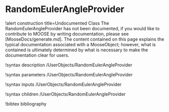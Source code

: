 <!-- MOOSE Documentation Stub: Remove this when content is added. -->

# RandomEulerAngleProvider

!alert construction title=Undocumented Class
The RandomEulerAngleProvider has not been documented, if you would like to contribute to MOOSE by
writing documentation, please see [MooseDocs/generate.md]. The content contained on this page explains
the typical documentation associated with a MooseObject; however, what is contained is ultimately
determined by what is necessary to make the documentation clear for users.

!syntax description /UserObjects/RandomEulerAngleProvider

!syntax parameters /UserObjects/RandomEulerAngleProvider

!syntax inputs /UserObjects/RandomEulerAngleProvider

!syntax children /UserObjects/RandomEulerAngleProvider

!bibtex bibliography
